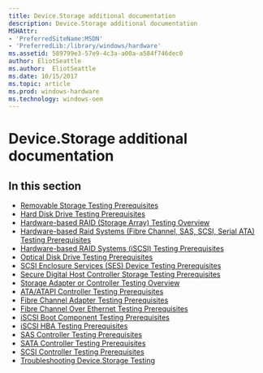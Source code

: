 ```yaml
---
title: Device.Storage additional documentation
description: Device.Storage additional documentation
MSHAttr:
- 'PreferredSiteName:MSDN'
- 'PreferredLib:/library/windows/hardware'
ms.assetid: 589799e3-57e9-4c3a-a00a-a584f746dec0
author: EliotSeattle
ms.author:  EliotSeattle
ms.date: 10/15/2017
ms.topic: article
ms.prod: windows-hardware
ms.technology: windows-oem
---
```


# Device.Storage additional documentation


## <span id="in_this_section"></span>In this section


-   [Removable Storage Testing Prerequisites](removable-storage-testing-prerequisites.md)
-   [Hard Disk Drive Testing Prerequisites](hard-disk-drive-testing-prerequisites.md)
-   [Hardware-based RAID (Storage Array) Testing Overview](hardware-based-raid--storage-array--testing-overview.md)
-   [Hardware-based Raid Systems (Fibre Channel, SAS, SCSI, Serial ATA) Testing Prerequisites](hardware-based-raid-systems--fibre-channel-sas-scsi-serial-ata--testing-prerequisites.md)
-   [Hardware-based RAID Systems (iSCSI) Testing Prerequisites](hardware-based-raid-systems--iscsi--testing-prerequisites.md)
-   [Optical Disk Drive Testing Prerequisites](optical-disk-drive-testing-prerequisites.md)
-   [SCSI Enclosure Services (SES) Device Testing Prerequisites](scsi-enclosure-services--ses--device-testing-prerequisites.md)
-   [Secure Digital Host Controller Storage Testing Prerequisites](secure-digital-host-controller-storage-testing-prerequisites.md)
-   [Storage Adapter or Controller Testing Overview](storage-adapter-or-controller-testing-overview.md)
-   [ATA/ATAPI Controller Testing Prerequisites](ataatapi-controller-testing-prerequisites.md)
-   [Fibre Channel Adapter Testing Prerequisites](fibre-channel-adapter-testing-prerequisites.md)
-   [Fibre Channel Over Ethernet Testing Prerequisites](fibre-channel-over-ethernet-testing-prerequisites.md)
-   [iSCSI Boot Component Testing Prerequisites](iscsi-boot-component-testing-prerequisites.md)
-   [iSCSI HBA Testing Prerequisites](iscsi-hba-testing-prerequisites.md)
-   [SAS Controller Testing Prerequisites](sas-controller-testing-prerequisites.md)
-   [SATA Controller Testing Prerequisites](sata-controller-testing-prerequisites.md)
-   [SCSI Controller Testing Prerequisites](scsi-controller-testing-prerequisites.md)
-   [Troubleshooting Device.Storage Testing](troubleshooting-devicestorage-testing.md)

 

 






